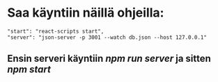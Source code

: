 # Saa käyntiin näillä ohjeilla:

    "start": "react-scripts start",
    "server": "json-server -p 3001 --watch db.json --host 127.0.0.1"

## Ensin serveri käyntiin _npm run server_ ja sitten _npm start_
